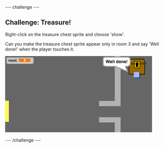 --- challenge ---
## Challenge: Treasure!
Right-click on the treasure chest sprite and choose 'show'.

Can you make the treasure chest sprite appear only in room 3 and say 'Well done!' when the player touches it.

![screenshot](images/world-treasure.png)

--- /challenge ---

